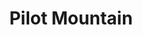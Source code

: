 ---
layout: product
product_id: 1491348783166
id: 1491348783166
title: Pilot Mountain
body_html: >-
  <p>Taken in Alberta during the summer of 2018.</p>

  <p>This towering peak loomed in the distance for a long while as we drove the winding highway from Revelstoke, BC to Banff, AB.</p>

  <p> </p>
vendor: Connell McCarthy
product_type: Posters, Prints, & Visual Artwork
created_at: 2018-10-13T21:00:16-04:00
handle: pilot-mountain
updated_at: 2022-11-23T20:01:45-05:00
published_at: 2018-08-22T19:38:24-04:00
template_suffix: ""
status: active
published_scope: global
tags: Batch 02, forest, mountain, mountains, Print, Trees
admin_graphql_api_id: gid://shopify/Product/1491348783166
variants:
  - product_id: 1491348783166
    id: 39577157664830
    title: 8x10” / Full Colour
    price: "35.00"
    sku: CM-PP-B2-10-XXS-FC
    position: 1
    inventory_policy: continue
    compare_at_price: null
    fulfillment_service: manual
    inventory_management: shopify
    option1: 8x10”
    option2: Full Colour
    option3: null
    created_at: 2021-09-01T14:25:41-04:00
    updated_at: 2022-02-07T15:57:40-05:00
    taxable: true
    barcode: ""
    grams: 208
    image_id: 6203618000958
    weight: 0.208
    weight_unit: kg
    inventory_item_id: 41671598309438
    inventory_quantity: 100
    old_inventory_quantity: 100
    requires_shipping: true
    admin_graphql_api_id: gid://shopify/ProductVariant/39577157664830
  - product_id: 1491348783166
    id: 39577157697598
    title: 8x10” / Black & White
    price: "35.00"
    sku: CM-PP-B2-10-XXS-BW
    position: 2
    inventory_policy: continue
    compare_at_price: null
    fulfillment_service: manual
    inventory_management: shopify
    option1: 8x10”
    option2: Black & White
    option3: null
    created_at: 2021-09-01T14:25:41-04:00
    updated_at: 2022-02-07T15:57:45-05:00
    taxable: true
    barcode: ""
    grams: 208
    image_id: 6203617837118
    weight: 0.208
    weight_unit: kg
    inventory_item_id: 41671598342206
    inventory_quantity: 100
    old_inventory_quantity: 100
    requires_shipping: true
    admin_graphql_api_id: gid://shopify/ProductVariant/39577157697598
  - product_id: 1491348783166
    id: 39577157730366
    title: 8.5x11” / Full Colour
    price: "35.00"
    sku: CM-PP-B2-10-XS-FC
    position: 3
    inventory_policy: continue
    compare_at_price: null
    fulfillment_service: manual
    inventory_management: shopify
    option1: 8.5x11”
    option2: Full Colour
    option3: null
    created_at: 2021-09-01T14:25:41-04:00
    updated_at: 2022-02-07T15:57:46-05:00
    taxable: true
    barcode: ""
    grams: 208
    image_id: 6203618000958
    weight: 0.208
    weight_unit: kg
    inventory_item_id: 41671598374974
    inventory_quantity: 100
    old_inventory_quantity: 100
    requires_shipping: true
    admin_graphql_api_id: gid://shopify/ProductVariant/39577157730366
  - product_id: 1491348783166
    id: 39577157763134
    title: 8.5x11” / Black & White
    price: "35.00"
    sku: CM-PP-B2-10-XS-BW
    position: 4
    inventory_policy: continue
    compare_at_price: null
    fulfillment_service: manual
    inventory_management: shopify
    option1: 8.5x11”
    option2: Black & White
    option3: null
    created_at: 2021-09-01T14:25:41-04:00
    updated_at: 2022-02-07T15:57:45-05:00
    taxable: true
    barcode: ""
    grams: 208
    image_id: 6203617837118
    weight: 0.208
    weight_unit: kg
    inventory_item_id: 41671598407742
    inventory_quantity: 100
    old_inventory_quantity: 100
    requires_shipping: true
    admin_graphql_api_id: gid://shopify/ProductVariant/39577157763134
  - product_id: 1491348783166
    id: 39577157795902
    title: 13x19” / Full Colour
    price: "40.00"
    sku: CM-PP-B2-10-S-FC
    position: 5
    inventory_policy: continue
    compare_at_price: null
    fulfillment_service: manual
    inventory_management: shopify
    option1: 13x19”
    option2: Full Colour
    option3: null
    created_at: 2021-09-01T14:25:41-04:00
    updated_at: 2022-02-07T15:57:46-05:00
    taxable: true
    barcode: ""
    grams: 208
    image_id: 6203618000958
    weight: 0.208
    weight_unit: kg
    inventory_item_id: 41671598440510
    inventory_quantity: 100
    old_inventory_quantity: 100
    requires_shipping: true
    admin_graphql_api_id: gid://shopify/ProductVariant/39577157795902
  - product_id: 1491348783166
    id: 39577157828670
    title: 13x19” / Black & White
    price: "40.00"
    sku: CM-PP-B2-10-S-BW
    position: 6
    inventory_policy: continue
    compare_at_price: null
    fulfillment_service: manual
    inventory_management: shopify
    option1: 13x19”
    option2: Black & White
    option3: null
    created_at: 2021-09-01T14:25:41-04:00
    updated_at: 2022-02-07T15:57:45-05:00
    taxable: true
    barcode: ""
    grams: 208
    image_id: 6203617837118
    weight: 0.208
    weight_unit: kg
    inventory_item_id: 41671598473278
    inventory_quantity: 100
    old_inventory_quantity: 100
    requires_shipping: true
    admin_graphql_api_id: gid://shopify/ProductVariant/39577157828670
  - product_id: 1491348783166
    id: 39577157861438
    title: 16x20” / Full Colour
    price: "50.00"
    sku: CM-PP-B2-10-M-FC
    position: 7
    inventory_policy: continue
    compare_at_price: null
    fulfillment_service: manual
    inventory_management: shopify
    option1: 16x20”
    option2: Full Colour
    option3: null
    created_at: 2021-09-01T14:25:41-04:00
    updated_at: 2022-02-07T15:57:46-05:00
    taxable: true
    barcode: ""
    grams: 208
    image_id: 6203618000958
    weight: 0.208
    weight_unit: kg
    inventory_item_id: 41671598506046
    inventory_quantity: 100
    old_inventory_quantity: 100
    requires_shipping: true
    admin_graphql_api_id: gid://shopify/ProductVariant/39577157861438
  - product_id: 1491348783166
    id: 39577157894206
    title: 16x20” / Black & White
    price: "50.00"
    sku: CM-PP-B2-10-M-BW
    position: 8
    inventory_policy: continue
    compare_at_price: null
    fulfillment_service: manual
    inventory_management: shopify
    option1: 16x20”
    option2: Black & White
    option3: null
    created_at: 2021-09-01T14:25:41-04:00
    updated_at: 2022-02-07T15:57:50-05:00
    taxable: true
    barcode: ""
    grams: 208
    image_id: 6203617837118
    weight: 0.208
    weight_unit: kg
    inventory_item_id: 41671598538814
    inventory_quantity: 100
    old_inventory_quantity: 100
    requires_shipping: true
    admin_graphql_api_id: gid://shopify/ProductVariant/39577157894206
  - product_id: 1491348783166
    id: 39577157926974
    title: 20x24” / Full Colour
    price: "60.00"
    sku: CM-PP-B2-10-L-FC
    position: 9
    inventory_policy: continue
    compare_at_price: null
    fulfillment_service: manual
    inventory_management: shopify
    option1: 20x24”
    option2: Full Colour
    option3: null
    created_at: 2021-09-01T14:25:41-04:00
    updated_at: 2022-02-07T15:57:50-05:00
    taxable: true
    barcode: ""
    grams: 208
    image_id: 6203618000958
    weight: 0.208
    weight_unit: kg
    inventory_item_id: 41671598571582
    inventory_quantity: 100
    old_inventory_quantity: 100
    requires_shipping: true
    admin_graphql_api_id: gid://shopify/ProductVariant/39577157926974
  - product_id: 1491348783166
    id: 39577157959742
    title: 20x24” / Black & White
    price: "60.00"
    sku: CM-PP-B2-10-L-BW
    position: 10
    inventory_policy: continue
    compare_at_price: null
    fulfillment_service: manual
    inventory_management: shopify
    option1: 20x24”
    option2: Black & White
    option3: null
    created_at: 2021-09-01T14:25:41-04:00
    updated_at: 2022-02-07T15:57:50-05:00
    taxable: true
    barcode: ""
    grams: 208
    image_id: 6203617837118
    weight: 0.208
    weight_unit: kg
    inventory_item_id: 41671598604350
    inventory_quantity: 100
    old_inventory_quantity: 100
    requires_shipping: true
    admin_graphql_api_id: gid://shopify/ProductVariant/39577157959742
  - product_id: 1491348783166
    id: 39577157992510
    title: 20x30” / Full Colour
    price: "70.00"
    sku: CM-PP-B2-10-XL-FC
    position: 11
    inventory_policy: continue
    compare_at_price: null
    fulfillment_service: manual
    inventory_management: shopify
    option1: 20x30”
    option2: Full Colour
    option3: null
    created_at: 2021-09-01T14:25:41-04:00
    updated_at: 2022-02-07T15:57:50-05:00
    taxable: true
    barcode: ""
    grams: 208
    image_id: 6203618000958
    weight: 0.208
    weight_unit: kg
    inventory_item_id: 41671598637118
    inventory_quantity: 100
    old_inventory_quantity: 100
    requires_shipping: true
    admin_graphql_api_id: gid://shopify/ProductVariant/39577157992510
  - product_id: 1491348783166
    id: 39577158025278
    title: 20x30” / Black & White
    price: "70.00"
    sku: CM-PP-B2-10-XL-BW
    position: 12
    inventory_policy: continue
    compare_at_price: null
    fulfillment_service: manual
    inventory_management: shopify
    option1: 20x30”
    option2: Black & White
    option3: null
    created_at: 2021-09-01T14:25:41-04:00
    updated_at: 2022-02-07T15:57:50-05:00
    taxable: true
    barcode: ""
    grams: 208
    image_id: 6203617837118
    weight: 0.208
    weight_unit: kg
    inventory_item_id: 41671598669886
    inventory_quantity: 100
    old_inventory_quantity: 100
    requires_shipping: true
    admin_graphql_api_id: gid://shopify/ProductVariant/39577158025278
  - product_id: 1491348783166
    id: 39577158058046
    title: 24x36” / Full Colour
    price: "90.00"
    sku: CM-PP-B2-10-XXL-FC
    position: 13
    inventory_policy: continue
    compare_at_price: null
    fulfillment_service: manual
    inventory_management: shopify
    option1: 24x36”
    option2: Full Colour
    option3: null
    created_at: 2021-09-01T14:25:41-04:00
    updated_at: 2022-02-07T15:57:56-05:00
    taxable: true
    barcode: ""
    grams: 208
    image_id: 6203618000958
    weight: 0.208
    weight_unit: kg
    inventory_item_id: 41671598702654
    inventory_quantity: 100
    old_inventory_quantity: 100
    requires_shipping: true
    admin_graphql_api_id: gid://shopify/ProductVariant/39577158058046
  - product_id: 1491348783166
    id: 39577158090814
    title: 24x36” / Black & White
    price: "90.00"
    sku: CM-PP-B2-10-XXL-BW
    position: 14
    inventory_policy: continue
    compare_at_price: null
    fulfillment_service: manual
    inventory_management: shopify
    option1: 24x36”
    option2: Black & White
    option3: null
    created_at: 2021-09-01T14:25:41-04:00
    updated_at: 2022-02-07T15:57:55-05:00
    taxable: true
    barcode: ""
    grams: 208
    image_id: 6203617837118
    weight: 0.208
    weight_unit: kg
    inventory_item_id: 41671598735422
    inventory_quantity: 100
    old_inventory_quantity: 100
    requires_shipping: true
    admin_graphql_api_id: gid://shopify/ProductVariant/39577158090814
  - product_id: 1491348783166
    id: 39577158123582
    title: 30x40” / Full Colour
    price: "100.00"
    sku: CM-PP-B2-10-XXXL-FC
    position: 15
    inventory_policy: continue
    compare_at_price: null
    fulfillment_service: manual
    inventory_management: shopify
    option1: 30x40”
    option2: Full Colour
    option3: null
    created_at: 2021-09-01T14:25:41-04:00
    updated_at: 2022-02-07T15:57:55-05:00
    taxable: true
    barcode: ""
    grams: 208
    image_id: 6203618000958
    weight: 0.208
    weight_unit: kg
    inventory_item_id: 41671598768190
    inventory_quantity: 100
    old_inventory_quantity: 100
    requires_shipping: true
    admin_graphql_api_id: gid://shopify/ProductVariant/39577158123582
  - product_id: 1491348783166
    id: 39577158156350
    title: 30x40” / Black & White
    price: "100.00"
    sku: CM-PP-B2-10-XXXL-BW
    position: 16
    inventory_policy: continue
    compare_at_price: null
    fulfillment_service: manual
    inventory_management: shopify
    option1: 30x40”
    option2: Black & White
    option3: null
    created_at: 2021-09-01T14:25:41-04:00
    updated_at: 2022-02-07T15:57:55-05:00
    taxable: true
    barcode: ""
    grams: 208
    image_id: 6203617837118
    weight: 0.208
    weight_unit: kg
    inventory_item_id: 41671598800958
    inventory_quantity: 100
    old_inventory_quantity: 100
    requires_shipping: true
    admin_graphql_api_id: gid://shopify/ProductVariant/39577158156350
options:
  - product_id: 1491348783166
    id: 2045813260350
    name: Size
    position: 1
    values:
      - 8x10”
      - 8.5x11”
      - 13x19”
      - 16x20”
      - 20x24”
      - 20x30”
      - 24x36”
      - 30x40”
  - product_id: 1491348783166
    id: 8589993279550
    name: Color
    position: 2
    values:
      - Full Colour
      - Black & White
images:
  - product_id: 1491348783166
    id: 6203618000958
    position: 1
    created_at: 2019-03-05T11:04:14-05:00
    updated_at: 2019-10-20T18:44:17-04:00
    alt: null
    width: 1000
    height: 1500
    src: https://cdn.shopify.com/s/files/1/1624/2355/products/Print-Shot---Dark-Background-_Pilot-Mountain-2019.jpg?v=1571611457
    variant_ids:
      - 39577157664830
      - 39577157730366
      - 39577157795902
      - 39577157861438
      - 39577157926974
      - 39577157992510
      - 39577158058046
      - 39577158123582
    admin_graphql_api_id: gid://shopify/ProductImage/6203618000958
  - product_id: 1491348783166
    id: 6203617837118
    position: 2
    created_at: 2019-03-05T11:04:13-05:00
    updated_at: 2019-10-20T18:44:17-04:00
    alt: null
    width: 1000
    height: 1500
    src: https://cdn.shopify.com/s/files/1/1624/2355/products/Print-Shot---Dark-Background-_Pilot-Mountain-2019_-B_W.jpg?v=1571611457
    variant_ids:
      - 39577157697598
      - 39577157763134
      - 39577157828670
      - 39577157894206
      - 39577157959742
      - 39577158025278
      - 39577158090814
      - 39577158156350
    admin_graphql_api_id: gid://shopify/ProductImage/6203617837118
  - product_id: 1491348783166
    id: 28230232473662
    position: 3
    created_at: 2021-05-04T20:30:07-04:00
    updated_at: 2021-05-04T20:30:07-04:00
    alt: null
    width: 2000
    height: 1800
    src: https://cdn.shopify.com/s/files/1/1624/2355/products/PAR_02_0001_715fc9ac-6f80-46d0-bf8f-fce79d428ecc.png?v=1620174607
    variant_ids: []
    admin_graphql_api_id: gid://shopify/ProductImage/28230232473662
  - product_id: 1491348783166
    id: 29846614376510
    position: 4
    created_at: 2022-11-23T20:01:45-05:00
    updated_at: 2022-11-23T20:01:45-05:00
    alt: null
    width: 1938
    height: 1284
    src: https://cdn.shopify.com/s/files/1/1624/2355/products/PilotMountain.jpg?v=1669251705
    variant_ids: []
    admin_graphql_api_id: gid://shopify/ProductImage/29846614376510
image:
  product_id: 1491348783166
  id: 6203618000958
  position: 1
  created_at: 2019-03-05T11:04:14-05:00
  updated_at: 2019-10-20T18:44:17-04:00
  alt: null
  width: 1000
  height: 1500
  src: https://cdn.shopify.com/s/files/1/1624/2355/products/Print-Shot---Dark-Background-_Pilot-Mountain-2019.jpg?v=1571611457
  variant_ids:
    - 39577157664830
    - 39577157730366
    - 39577157795902
    - 39577157861438
    - 39577157926974
    - 39577157992510
    - 39577158058046
    - 39577158123582
  admin_graphql_api_id: gid://shopify/ProductImage/6203618000958

---